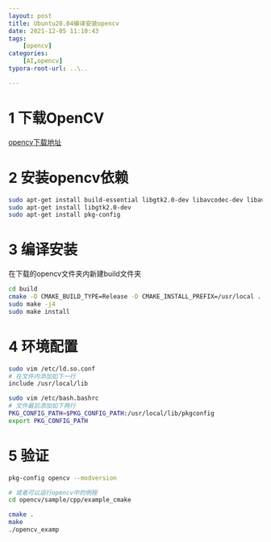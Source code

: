 ```yaml
---
layout: post
title: Ubuntu20.04编译安装opencv
date: 2021-12-05 11:10:43
tags: 
    [opencv] 
categories: 
    [AI,opencv]
typora-root-url: ..\..

---
```



# 1 下载OpenCV

[opencv下载地址](https://opencv.org/releases/)

# 2 安装opencv依赖

```bash
sudo apt-get install build-essential libgtk2.0-dev libavcodec-dev libavformat-dev libjpeg-dev libswscale-dev libtiff5-dev
sudo apt-get install libgtk2.0-dev
sudo apt-get install pkg-config
```


# 3 编译安装

在下载的opencv文件夹内新建build文件夹

```bash
cd build
cmake -D CMAKE_BUILD_TYPE=Release -D CMAKE_INSTALL_PREFIX=/usr/local ..
sudo make -j4
sudo make install	
```


# 4 环境配置

```bash
sudo vim /etc/ld.so.conf
# 在文件内添加如下一行
include /usr/local/lib

sudo vim /etc/bash.bashrc 
# 文件最后添加如下两行
PKG_CONFIG_PATH=$PKG_CONFIG_PATH:/usr/local/lib/pkgconfig
export PKG_CONFIG_PATH
```


# 5 验证

```bash
pkg-config opencv --modversion

# 或者可以运行opencv中的例程
cd opencv/sample/cpp/example_cmake

cmake .
make 
./opencv_examp
```

